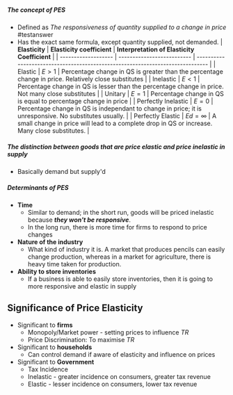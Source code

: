 ##### The concept of PES
- Defined as *The responsiveness of quantity supplied to a change in price* #testanswer 
- Has the exact same formula, except quantity supplied, not demanded.
| **Elasticity**      | **Elasticity coefficient** | **Interpretation of Elasticity Coefficient**                                   |
| ------------------- | -------------------------- | ------------------------------------------------------------------------------ |
| Elastic             | $E>1$                      | Percentage change in QS is greater than the percentage change in price. Relatively close substitutes         |
| Inelastic           | $E<1$                      | Percentage change in QS is lesser than the percentage change in price. Not many close substitutes          |
| Unitary             | $E=1$                      | Percentage change in QS is equal to percentage change in price                 |
| Perfectly Inelastic | $E=0$                      | Percentage change in QS is independant to change in price; it is unresponsive. No substitutes usually. |
| Perfectly Elastic   | $Ed=\infty$                | A small change in price will lead to a complete drop in QS or increase. Many close substitutes.                                                                              |

##### The distinction between goods that are price elastic and price inelastic in supply
- Basically demand but supply'd
##### Determinants of PES
- **Time**
	- Similar to demand; in the short run, goods will be priced inelastic because ***they won't be responsive***.
	- In the long run, there is more time for firms to respond to price changes
- **Nature of the industry**
	- What kind of industry it is. A market that produces pencils can easily change production, whereas in a market for agriculture, there is heavy time taken for production.
- **Ability to store inventories**
	- If a business is able to easily store inventories, then it is going to more responsive and elastic in supply

## Significance of Price Elasticity
- Significant to **firms**
	- Monopoly/Market power - setting prices to influence $TR$
	- Price Discrimination: To maximise $TR$
- Significant to **households**
	- Can control demand if aware of elasticity and influence on prices
- Significant to **Government**
	- Tax Incidence
	- Inelastic - greater incidence on consumers, greater tax revenue
	- Elastic - lesser incidence on consumers, lower tax revenue

